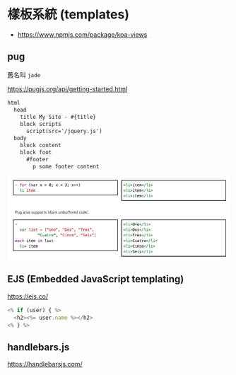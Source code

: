 # 樣板系統 (templates)

- <https://www.npmjs.com/package/koa-views>

## pug

舊名叫 `jade`

<https://pugjs.org/api/getting-started.html>

```
html
  head
    title My Site - #{title}
    block scripts
      script(src='/jquery.js')
  body
    block content
    block foot
      #footer
        p some footer content
```

![](assets/pug-syntax.png)

## EJS (Embedded JavaScript templating)

<https://ejs.co/>

```js
<% if (user) { %>
  <h2><%= user.name %></h2>
<% } %>
```

## handlebars.js

<https://handlebarsjs.com/>
